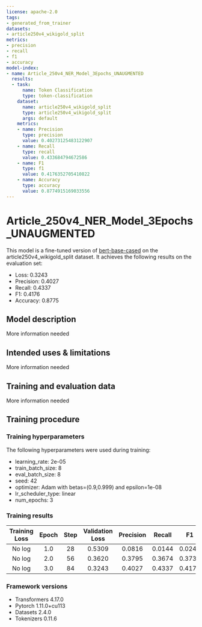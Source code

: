 ```yaml
---
license: apache-2.0
tags:
- generated_from_trainer
datasets:
- article250v4_wikigold_split
metrics:
- precision
- recall
- f1
- accuracy
model-index:
- name: Article_250v4_NER_Model_3Epochs_UNAUGMENTED
  results:
  - task:
      name: Token Classification
      type: token-classification
    dataset:
      name: article250v4_wikigold_split
      type: article250v4_wikigold_split
      args: default
    metrics:
    - name: Precision
      type: precision
      value: 0.40273125483122907
    - name: Recall
      type: recall
      value: 0.433684794672586
    - name: F1
      type: f1
      value: 0.4176352705410822
    - name: Accuracy
      type: accuracy
      value: 0.8774915169033556
---
```


<!-- This model card has been generated automatically according to the information the Trainer had access to. You
should probably proofread and complete it, then remove this comment. -->

# Article_250v4_NER_Model_3Epochs_UNAUGMENTED

This model is a fine-tuned version of [bert-base-cased](https://huggingface.co/bert-base-cased) on the article250v4_wikigold_split dataset.
It achieves the following results on the evaluation set:
- Loss: 0.3243
- Precision: 0.4027
- Recall: 0.4337
- F1: 0.4176
- Accuracy: 0.8775

## Model description

More information needed

## Intended uses & limitations

More information needed

## Training and evaluation data

More information needed

## Training procedure

### Training hyperparameters

The following hyperparameters were used during training:
- learning_rate: 2e-05
- train_batch_size: 8
- eval_batch_size: 8
- seed: 42
- optimizer: Adam with betas=(0.9,0.999) and epsilon=1e-08
- lr_scheduler_type: linear
- num_epochs: 3

### Training results

| Training Loss | Epoch | Step | Validation Loss | Precision | Recall | F1     | Accuracy |
|:-------------:|:-----:|:----:|:---------------:|:---------:|:------:|:------:|:--------:|
| No log        | 1.0   | 28   | 0.5309          | 0.0816    | 0.0144 | 0.0245 | 0.7931   |
| No log        | 2.0   | 56   | 0.3620          | 0.3795    | 0.3674 | 0.3733 | 0.8623   |
| No log        | 3.0   | 84   | 0.3243          | 0.4027    | 0.4337 | 0.4176 | 0.8775   |


### Framework versions

- Transformers 4.17.0
- Pytorch 1.11.0+cu113
- Datasets 2.4.0
- Tokenizers 0.11.6
